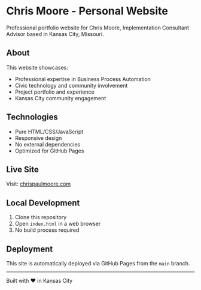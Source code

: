 # Chris Moore - Personal Website

Professional portfolio website for Chris Moore, Implementation Consultant Advisor based in Kansas City, Missouri.

## About

This website showcases:
- Professional expertise in Business Process Automation
- Civic technology and community involvement
- Project portfolio and experience
- Kansas City community engagement

## Technologies

- Pure HTML/CSS/JavaScript
- Responsive design
- No external dependencies
- Optimized for GitHub Pages

## Live Site

Visit: [chrispaulmoore.com](https://chrispaulmoore.com)

## Local Development

1. Clone this repository
2. Open `index.html` in a web browser
3. No build process required

## Deployment

This site is automatically deployed via GitHub Pages from the `main` branch.

---

Built with ❤️ in Kansas City